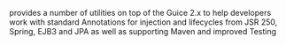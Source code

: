 provides a number of utilities on top of the Guice 2.x to help developers work with standard Annotations for injection and lifecycles from JSR 250, Spring, EJB3 and JPA as well as supporting Maven and improved Testing